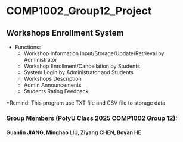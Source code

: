 # COMP1002_Group12_Project

## Workshops Enrollment System
- Functions:
  - Workshop Information Input/Storage/Update/Retrieval by Administrator
  - Workshop Enrollment/Cancellation by Students
  - System Login by Administrator and Students
  - Workshops Description
  - Admin Announcements
  - Students Rating Feedback
 
*Remind: This program use TXT file and CSV file to storage data

### Group Members (PolyU Class 2025 COMP1002 Group 12): 
#### Guanlin JIANG, Minghao LIU, Ziyang CHEN, Boyan HE

